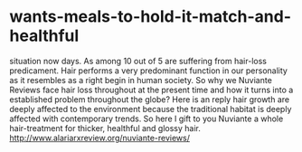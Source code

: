# wants-meals-to-hold-it-match-and-healthful
situation now days. As among 10 out of 5 are suffering from hair-loss predicament. Hair performs a very predominant function in our personality as it resembles as a right begin in human society. So why we Nuviante Reviews face hair loss throughout at the present time and how it turns into a established problem throughout the globe? Here is an reply hair growth are deeply affected to the environment because the traditional habitat is deeply affected with contemporary trends. So here I gift to you Nuviante   a whole hair-treatment for thicker, healthful and glossy hair. http://www.alariarxreview.org/nuviante-reviews/
